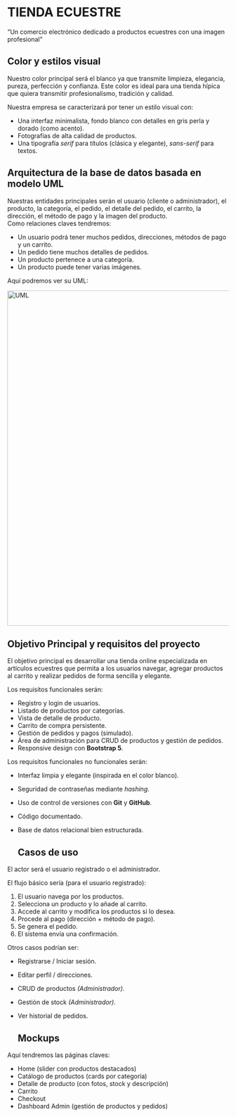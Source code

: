 # **TIENDA ECUESTRE**
“Un comercio electrónico dedicado a productos ecuestres con una imagen profesional”

## Color y estilos visual 

Nuestro color principal será el blanco ya que transmite limpieza, elegancia, pureza, perfección y confianza. Este color es ideal para una tienda hípica que quiera transmitir profesionalismo, tradición y calidad.

Nuestra empresa se caracterizará por tener un estilo visual con:

- Una interfaz minimalista, fondo blanco con detalles en gris perla y dorado (como acento).
- Fotografías de alta calidad de productos.
- Una tipografía *serif* para títulos (clásica y elegante), *sans-serif* para textos.

## Arquitectura de la base de datos basada en modelo UML 

Nuestras entidades principales serán el usuario (cliente o administrador), el producto, la categoría, el pedido, el detalle del pedido, el carrito, la dirección, el método de pago y la imagen del producto.  
Como relaciones claves tendremos:

- Un usuario podrá tener muchos pedidos, direcciones, métodos de pago y un carrito.
- Un pedido tiene muchos detalles de pedidos.
- Un producto pertenece a una categoría.
- Un producto puede tener varias imágenes.

Aquí podremos ver su UML:

<img width="761" alt="UML" src="https://github.com/user-attachments/assets/5f9dc69f-e43d-4049-966e-3ba367d04437" />

## Objetivo Principal y requisitos del proyecto

El objetivo principal es desarrollar una tienda online especializada en artículos ecuestres que permita a los usuarios navegar, agregar productos al carrito y realizar pedidos de forma sencilla y elegante.

Los requisitos funcionales serán: 

- Registro y login de usuarios.
- Listado de productos por categorías.
- Vista de detalle de producto.
- Carrito de compra persistente.
- Gestión de pedidos y pagos (simulado).
- Área de administración para CRUD de productos y gestión de pedidos.
- Responsive design con **Bootstrap 5**.

Los requisitos funcionales no funcionales serán: 

- Interfaz limpia y elegante (inspirada en el color blanco).
- Seguridad de contraseñas mediante *hashing*.
- Uso de control de versiones con **Git** y **GitHub**.
- Código documentado.
- Base de datos relacional bien estructurada.

  ## Casos de uso

El actor será el usuario registrado o el administrador.

El flujo básico sería (para el usuario registrado):

1. El usuario navega por los productos.
2. Selecciona un producto y lo añade al carrito.
3. Accede al carrito y modifica los productos si lo desea.
4. Procede al pago (dirección + método de pago).
5. Se genera el pedido.
6. El sistema envía una confirmación.

Otros casos podrían ser:

- Registrarse / Iniciar sesión.
- Editar perfil / direcciones.
- CRUD de productos *(Administrador)*.
- Gestión de stock *(Administrador)*.
- Ver historial de pedidos.

  ## Mockups
  
Aquí tendremos las páginas claves:

- Home (slider con productos destacados)
- Catálogo de productos (cards por categoría)
- Detalle de producto (con fotos, stock y descripción)
- Carrito
- Checkout
- Dashboard Admin (gestión de productos y pedidos)
